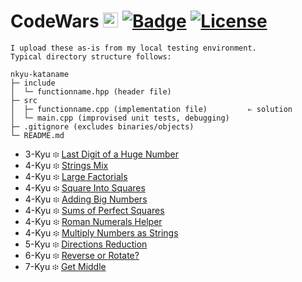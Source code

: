 # CodeWars <img src="https://raw.githubusercontent.com/konpa/devicon/master/icons/cplusplus/cplusplus-plain.svg?sanitize=true" alt="C++" width="24" height="24" /> [![Badge](https://www.codewars.com/users/Chris%20MB/badges/micro)](https://www.codewars.com/users/Chris%20MB)  [![License](https://img.shields.io/github/license/Chris-1101/boxecho.svg)](https://github.com/Chris-1101/boxecho/blob/master/LICENSE.md)

```
I upload these as-is from my local testing environment.
Typical directory structure follows:

nkyu-kataname
├─ include
│  └─ functionname.hpp (header file)
├─ src
│  ├─ functionname.cpp (implementation file)         ⇐ solution
│  └─ main.cpp (improvised unit tests, debugging)
├─ .gitignore (excludes binaries/objects)
└─ README.md
```

* 3-Kyu ፨ [Last Digit of a Huge Number](https://github.com/Chris-1101/codewars-cpp/tree/master/3kyu-last-digit-huge-power) <!-- 11 -->
* 4-Kyu ፨ [Strings Mix](https://github.com/Chris-1101/codewars-cpp/tree/master/4kyu-strings-mix) <!-- 04 -->
* 4-Kyu ፨ [Large Factorials](https://github.com/Chris-1101/codewars-cpp/tree/master/4kyu-large-factorials) <!-- 09 -->
* 4-Kyu ፨ [Square Into Squares](https://github.com/Chris-1101/codewars-cpp/tree/master/4kyu-square-into-squares) <!-- 05 -->
* 4-Kyu ፨ [Adding Big Numbers](https://github.com/Chris-1101/codewars-cpp/tree/master/4kyu-adding-big-numbers) <!-- 08 -->
* 4-Kyu ፨ [Sums of Perfect Squares](https://github.com/Chris-1101/codewars-cpp/tree/master/4kyu-sum-perfect-squares) <!-- 06 -->
* 4-Kyu ፨ [Roman Numerals Helper](https://github.com/Chris-1101/codewars-cpp/tree/master/4kyu-roman-numerals-helper) <!-- 10 -->
* 4-Kyu ፨ [Multiply Numbers as Strings](https://github.com/Chris-1101/codewars-cpp/tree/master/4kyu-multiply-numbers-as-strings) <!-- 07 -->
* 5-Kyu ፨ [Directions Reduction](https://github.com/Chris-1101/codewars-cpp/tree/master/5kyu-directions-reduction) <!-- 03 -->
* 6-Kyu ፨ [Reverse or Rotate?](https://github.com/Chris-1101/codewars-cpp/tree/master/6kyu-reverse-or-rotate) <!-- 01 -->
* 7-Kyu ፨ [Get Middle](https://github.com/Chris-1101/codewars-cpp/tree/master/7kyu-get-middle) <!-- 02 -->
